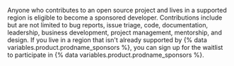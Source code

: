 Anyone who contributes to an open source project and lives in a supported region is eligible to become a sponsored developer. Contributions include but are not limited to bug reports, issue triage, code, documentation, leadership, business development, project management, mentorship, and design. If you live in a region that isn't already supported by {% data variables.product.prodname_sponsors %}, you can sign up for the waitlist to participate in {% data variables.product.prodname_sponsors %}.
